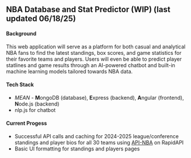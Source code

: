 ## NBA Database and Stat Predictor (WIP) (last updated 06/18/25)

#### Background
This web application will serve as a platform for both casual and analytical NBA fans to find the latest standings, box scores, and game statistics for their favorite teams and players. Users will even be able to predict player statlines and game results through an AI-powered chatbot and built-in machine learning models tailored towards NBA data.

#### Tech Stack
- *MEAN* - **M**ongoDB (database), **E**xpress (backend), **A**ngular (frontend), **N**ode.js (backend)
- nlp.js for chatbot

#### Current Progess
- Successful API calls and caching for 2024-2025 league/conference standings and player bios for all 30 teams using [API-NBA](https://rapidapi.com/api-sports/api/api-nba) on RapidAPI
- Basic UI formatting for standings and players pages
